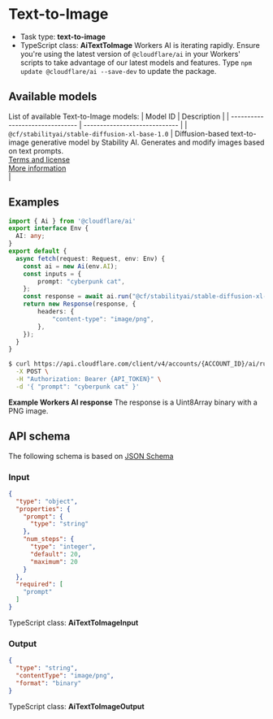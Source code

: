 # Text-to-Image
* Task type: **text-to-image**
* TypeScript class: **AiTextToImage**
Workers AI is iterating rapidly. Ensure you're using the latest version of `@cloudflare/ai` in your Workers' scripts to take advantage of our latest models and features. Type `npm update @cloudflare/ai --save-dev` to update the package.
## Available models
List of available Text-to-Image models:
| Model ID                        | Description                   |
| ------------------------------- | ----------------------------- |
| `@cf/stabilityai/stable-diffusion-xl-base-1.0`                   | Diffusion-based text-to-image generative model by Stability AI. Generates and modify images based on text prompts.<br/>[Terms and license](https://huggingface.co/stabilityai/stable-diffusion-xl-base-1.0/blob/main/LICENSE.md)<br/>[More information](https://stability.ai/stable-diffusion)<br/>  |
## Examples
```ts
import { Ai } from '@cloudflare/ai'
export interface Env {
  AI: any;
}
export default {
  async fetch(request: Request, env: Env) {
    const ai = new Ai(env.AI);
    const inputs = {
        prompt: "cyberpunk cat",
    };
    const response = await ai.run("@cf/stabilityai/stable-diffusion-xl-base-1.0", inputs);
    return new Response(response, {
        headers: {
            "content-type": "image/png",
        },
    });
  }
}
```
```sh
$ curl https://api.cloudflare.com/client/v4/accounts/{ACCOUNT_ID}/ai/run/@cf/stabilityai/stable-diffusion-xl-base-1.0 \
  -X POST \
  -H "Authorization: Bearer {API_TOKEN}" \
  -d '{ "prompt": "cyberpunk cat" }'
```
**Example Workers AI response**
The response is a Uint8Array binary with a PNG image.
## API schema
The following schema is based on [JSON Schema](https://json-schema.org/)
### Input
```json
{
  "type": "object",
  "properties": {
    "prompt": {
      "type": "string"
    },
    "num_steps": {
      "type": "integer",
      "default": 20,
      "maximum": 20
    }
  },
  "required": [
    "prompt"
  ]
}
```
TypeScript class: **AiTextToImageInput**
### Output
```json
{
  "type": "string",
  "contentType": "image/png",
  "format": "binary"
}
```
TypeScript class: **AiTextToImageOutput**